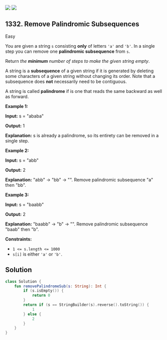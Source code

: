[![](https://img.shields.io/github/stars/javadev/LeetCode-in-Kotlin?label=Stars&style=flat-square)](https://github.com/javadev/LeetCode-in-Kotlin)
[![](https://img.shields.io/github/forks/javadev/LeetCode-in-Kotlin?label=Fork%20me%20on%20GitHub%20&style=flat-square)](https://github.com/javadev/LeetCode-in-Kotlin/fork)

## 1332\. Remove Palindromic Subsequences

Easy

You are given a string `s` consisting **only** of letters `'a'` and `'b'`. In a single step you can remove one **palindromic subsequence** from `s`.

Return _the **minimum** number of steps to make the given string empty_.

A string is a **subsequence** of a given string if it is generated by deleting some characters of a given string without changing its order. Note that a subsequence does **not** necessarily need to be contiguous.

A string is called **palindrome** if is one that reads the same backward as well as forward.

**Example 1:**

**Input:** s = "ababa"

**Output:** 1

**Explanation:** s is already a palindrome, so its entirety can be removed in a single step.

**Example 2:**

**Input:** s = "abb"

**Output:** 2

**Explanation:** "abb" -> "bb" -> "". Remove palindromic subsequence "a" then "bb".

**Example 3:**

**Input:** s = "baabb"

**Output:** 2

**Explanation:** "baabb" -> "b" -> "". Remove palindromic subsequence "baab" then "b".

**Constraints:**

*   `1 <= s.length <= 1000`
*   `s[i]` is either `'a'` or `'b'`.

## Solution

```kotlin
class Solution {
    fun removePalindromeSub(s: String): Int {
        if (s.isEmpty()) {
            return 0
        }
        return if (s == StringBuilder(s).reverse().toString()) {
            1
        } else {
            2
        }
    }
}
```